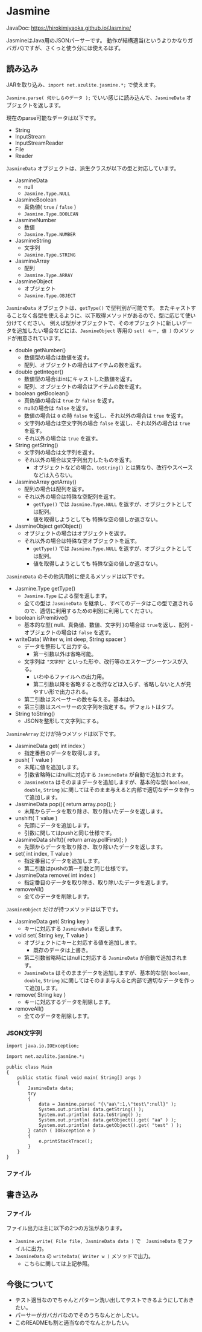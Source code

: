 # Jasmine

JavaDoc: https://hirokimiyaoka.github.io/Jasmine/

JasmineはJava用のJSONパーサーです。
動作が結構適当(というよりかなりガバガバ)ですが、さくっと使う分には使えるはず。

## 読み込み

JARを取り込み、`import net.azulite.jasmine.*;` で使えます。

`Jasmine.parse( 何かしらのデータ );` でいい感じに読み込んで、`JasmineData` オブジェクトを返します。

現在のparse可能なデータは以下です。

* String
* InputStream
* InputStreamReader
* File
* Reader

`JasmineData` オブジェクトは、派生クラスが以下の型と対応しています。

* JasmineData
    * null
    * `Jasmine.Type.NULL`
* JasmineBoolean
    * 真偽値( `true` / `false` )
    * `Jasmine.Type.BOOLEAN`
* JasmineNumber
    * 数値
    * `Jasmine.Type.NUMBER`
* JasmineString
    * 文字列
    * `Jasmine.Type.STRING`
* JasmineArray
    * 配列
    * `Jasmine.Type.ARRAY`
* JasmineObject
    * オブジェクト
    * `Jasmine.Type.OBJECT`

`JasmineData` オブジェクトは、`getType()` で型判別が可能です。
またキャストすることなく各型を使えるように、以下取得メソッドがあるので、型に応じて使い分けてください。
例えば型がオブジェクトで、そのオブジェクトに新しいデータを追加したい場合などには、`JasmineObject` 専用の `set( キー, 値 )` のメソッドが用意されています。

* double getNumber()
    * 数値型の場合は数値を返す。
    * 配列、オブジェクトの場合はアイテムの数を返す。
* double getInteger()
    * 数値型の場合はintにキャストした数値を返す。
    * 配列、オブジェクトの場合はアイテムの数を返す。
* boolean getBoolean()
    * 真偽値の場合は `true` か `false` を返す。
    * nullの場合は `false` を返す。
    * 数値の場合は `0` の時 `false` を返し、それ以外の場合は `true` を返す。
    * 文字列の場合は空文字列の場合 `false` を返し、それ以外の場合は `true` を返す。
    * それ以外の場合は `true` を返す。
* String getString()
    * 文字列の場合は文字列を返す。
    * それ以外の場合は文字列出力したものを返す。
        * オブジェクトなどの場合、`toString()` とは異なり、改行やスペースなどは入らない。
* JasmineArray getArray()
    * 配列の場合は配列を返す。
    * それ以外の場合は特殊な空配列を返す。
        * `getType()` では `Jasmine.Type.NULL` を返すが、オブジェクトとしては配列。
        * 値を取得しようとしても 特殊な空の値しか返さない。
* JasmineObject getObject()
    * オブジェクトの場合はオブジェクトを返す。
    * それ以外の場合は特殊な空オブジェクトを返す。
        * `getType()` では `Jasmine.Type.NULL` を返すが、オブジェクトとしては配列。
        * 値を取得しようとしても 特殊な空の値しか返さない。

`JasmineData` のその他汎用的に使えるメソッドは以下です。

* Jasmine.Type getType()
    * `Jasmine.Type` による型を返します。
    * 全ての型は `JasmineData` を継承し、すべてのデータはこの型で返されるので、適切に利用するための判別に利用してください。
* boolean isPremitive()
    * 基本的な型( null、真偽値、数値、文字列 )の場合は `true`を返し、配列・オブジェクトの場合は `false` を返す。
* writeData( Writer w, int deep, String spacer )
    * データを整形して出力する。
        * 第一引数以外は省略可能。
    * 文字列は `"文字列"` といった形や、改行等のエスケープシーケンスが入る。
        * いわゆるファイルへの出力用。
        * 第二引数以降を省略すると改行などは入らず、省略しないと人が見やすい形で出力される。
    * 第二引数はスペーサーの数を与える。基本は0。
    * 第三引数はスペーサーの文字列を指定する。デフォルトはタブ。
* String toString()
    * JSONを整形して文字列にする。

`JasmineArray` だけが持つメソッドは以下です。

* JasmineData get( int index )
    * 指定番目のデータを取得します。
* push( T value )
    * 末尾に値を追加します。
    * 引数省略時にはnullに対応する `JasmineData` が自動で追加されます。
    * `JasmineData` はそのままデータを追加しますが、基本的な型( `boolean`, `double`, `String` )に関してはそのまま与えると内部で適切なデータを作って追加します。
* JasmineData pop(){ return array.pop(); }
    * 末尾からデータを取り除き、取り除いたデータを返します。
* unshift( T value )
    * 先頭にデータを追加します。
    * 引数に関してはpushと同じ仕様です。
* JasmineData shift(){ return array.pollFirst(); }
    * 先頭からデータを取り除き、取り除いたデータを返します。
* set( int index, T value )
    * 指定番目にデータを追加します。
    * 第二引数はpushの第一引数と同じ仕様です。
* JasmineData remove( int index )
    * 指定番目のデータを取り除き、取り除いたデータを返します。
* removeAll()
    * 全てのデータを削除します。

`JasmineObject` だけが持つメソッドは以下です。

* JasmineData get( String key )
    * キーに対応する `JasmineData` を返します。
* void set( String key, T value )
    * オブジェクトにキーと対応する値を追加します。
        * 既存のデータは上書き。
    * 第二引数省略時にはnullに対応する `JasmineData` が自動で追加されます。
    * `JasmineData` はそのままデータを追加しますが、基本的な型( `boolean`, `double`, `String` )に関してはそのまま与えると内部で適切なデータを作って追加します。
* remove( String key )
    * キーに対応するデータを削除します。
* removeAll()
    * 全てのデータを削除します。

### JSON文字列

```
import java.io.IOException;

import net.azulite.jasmine.*;

public class Main
{
	public static final void main( String[] args )
	{
		JasmineData data;
		try
		{
			data = Jasmine.parse( "{\"aa\":1,\"test\":null}" );
			System.out.println( data.getString() );
			System.out.println( data.toString() );
			System.out.println( data.getObject().get( "aa" ) );
			System.out.println( data.getObject().get( "test" ) );
		} catch ( IOException e )
		{
			e.printStackTrace();
		}
	}
}
```

### ファイル

## 書き込み

### ファイル

ファイル出力は主に以下の2つの方法があります。

* `Jasmine.write( File file, JasmineData data )` で　`JasmineData` をファイルに出力。
* `JasmineData` の `writeData( Writer w )` メソッドで出力。
    * こちらに関しては上記参照。

## 今後について

* テスト適当なのでちゃんとパターン洗い出してテストできるようにしておきたい。
* パーサーがガバガバなのでそのうちなんとかしたい。
* このREADMEも割と適当なのでなんとかしたい。
